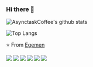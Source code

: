 ### Hi there 👋
![AsynctaskCoffee's github stats](https://github-readme-stats.vercel.app/api?username=AsynctaskCoffee&show_icons=true&hide_border=true)

![Top Langs](https://github-readme-stats.vercel.app/api/top-langs/?username=AsynctaskCoffee&layout=compact&hide_border=true)

⭐️ From [Egemen](https://github.com/AsynctaskCoffee)

<a href="https://github.com/AsynctaskCoffee/VideoLayout">
  <img align="left" src="https://github-readme-stats.vercel.app/api/pin/?username=AsynctaskCoffee&repo=VideoLayout" />
</a>

<a href="https://github.com/AsynctaskCoffee/YoutubeFloatingVideo">
  <img align="left" src="https://github-readme-stats.vercel.app/api/pin/?username=AsynctaskCoffee&repo=YoutubeFloatingVideo" />
</a>

<a href="https://github.com/AsynctaskCoffee/AndroidOfflineMapLibrary">
  <img align="left" src="https://github-readme-stats.vercel.app/api/pin/?username=AsynctaskCoffee&repo=AndroidOfflineMapLibrary" />
</a>

<a href="https://github.com/AsynctaskCoffee/AndroidMVPExample">
  <img align="left" src="https://github-readme-stats.vercel.app/api/pin/?username=AsynctaskCoffee&repo=AndroidMVPExample" />
</a>

<a href="https://github.com/AsynctaskCoffee/VoiceRecorder">
  <img align="left" src="https://github-readme-stats.vercel.app/api/pin/?username=AsynctaskCoffee&repo=VoiceRecorder" />
</a>

<a href="https://github.com/AsynctaskCoffee/PokeApi-pokedex">
  <img align="left" src="https://github-readme-stats.vercel.app/api/pin/?username=AsynctaskCoffee&repo=PokeApi-pokedex" />
</a>

